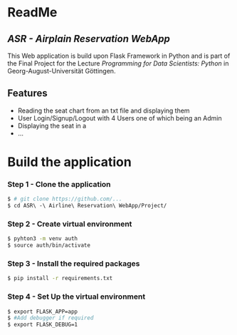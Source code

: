 # ReadMe
## _ASR - Airplain Reservation WebApp_

This Web application is build upon Flask Framework in Python  and is part
of the Final Project for the Lecture _Programming for Data Scientists: Python_
in Georg-August-Universität Göttingen.

## Features

- Reading the seat chart from an txt file and displaying them
- User Login/Signup/Logout with 4 Users one of which being an Admin
- Displaying the seat in a
- ...

# Build the application

### Step 1 - Clone the application

```sh
$ # git clone https://github.com/...
$ cd ASR\ -\ Airline\ Reservation\ WebApp/Project/
```

### Step 2 - Create virtual environment

 ```sh
$ pyhton3 -m venv auth
$ source auth/bin/activate
 ```

### Step 3 - Install the required packages

 ```sh
 $ pip install -r requirements.txt
 ```

### Step 4 - Set Up the virtual environment
```sh
$ export FLASK_APP=app
$ #Add debugger if required
$ export FLASK_DEBUG=1
```